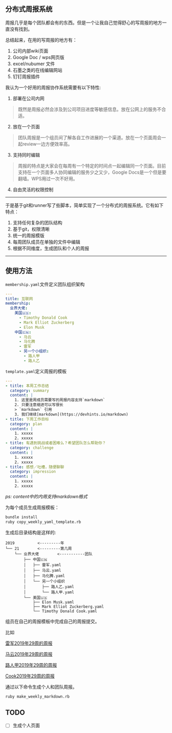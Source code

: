 ## 分布式周报系统

周报几乎是每个团队都会有的东西。但是一个让我自己觉得舒心的写周报的地方一直没有找到。


总结起来，在用的写周报的地方有：

1. 公司内部wiki页面
2. Google Doc / wps网页版
3. excel/nubumer 文件
4. 石墨之类的在线编辑网站
5. 钉钉周报插件


我认为一个好用的周报协作系统需要有以下特性:

1. 部署在公司内网
> 既然是周报必然会涉及到公司项目进度等敏感信息。放在公网上的服务不合适。
2. 放在一个页面
> 团队周报是一个组员间了解各自工作进展的一个渠道。放在一个页面周会一起review一边方便效率高。
3. 支持同时编辑
> 周报的特点是大家会在每周有一个特定的时间点一起编辑同一个页面。目前支持在一个页面多人协同编辑的服务少之又少，Google Docs是一个但是要翻墙。WPS用过一次不好用。
4. 自由灵活的权限控制

---

于是基于git和runner写了些脚本，简单实现了一个分布式的周报系统。它有如下特点：

1. 支持任何复杂的团队结构
2. 基于git，权限清晰
3. 统一的周报模版
4. 每周团队成员在单独的文件中编辑
5. 根据不同维度，生成团队和个人的周报

---


## 使用方法

`membership.yaml`文件定义团队组织架构

```yaml
---
title: 互联网
membership:
  业界大佬:
    美国🇺🇸:
      - Timothy Donald Cook
      - Mark Elliot Zuckerberg
      - Elon Musk
    中国🇨🇳:
      - 马云
      - 马化腾
      - 雷军
      - 另一个小组织:
        - 路人甲
        - 路人乙
```

`template.yaml`定义周报的模板

```yaml
---
- title: 本周工作总结
  category: summary
  content: |
    1. 这里是周成员需要写的周报内容支持`markdown`
    2. 只要注意缩进可以写很长
    > `markdown` 引用
    3. 我们继续[markdown](https://devhints.io/markdown)
- title: 下周工作目标
  category: plan
  content: |
    1. xxxxx
    2. xxxxx
- title: 有遇到挑战或者困难么？希望团队怎么帮助你？
  category: challenge
  content: |
    1. xxxxx
    2. xxxxx
- title: 感想／吐槽，随便聊聊
  category: impression
  content: |
    1. xxxxx
    2. xxxxx
```

_ps: content中的内用支持markdown格式_

为每个成员生成周报模板：

```bash
bundle install
ruby copy_weekly_yaml_template.rb
```
生成后目录结构是这样的:

```
2019          <---------年
└── 21        <---------第几周
    └── 业界大佬        <-----------团队
        ├── 中国🇨🇳
        │   ├── 雷军.yaml
        │   ├── 马云.yaml
        │   ├── 马化腾.yaml
        │   └── 另一个小组织
        │       ├── 路人乙.yaml
        │       └── 路人甲.yaml
        └── 美国🇺🇸
            ├── Elon Musk.yaml
            ├── Mark Elliot Zuckerberg.yaml
            └── Timothy Donald Cook.yaml
```

组员在自己的周报模板中完成自己的周报提交。

比如

[雷军2019年29周的周报](2019/21/业界大佬/中国🇨🇳/雷军.yaml)

[马云2019年29周的周报](2019/21/业界大佬/中国🇨🇳/马云.yaml)

[路人甲2019年29周的周报](2019/21/业界大佬/中国🇨🇳/另一个小组织/路人甲.yaml)

[Cook2019年29周的周报](2019/21/业界大佬/美国🇺🇸/Timothy%20Donald%20Cook.yaml)

通过以下命令生成个人和团队周报。

```bash
ruby make_weekly_markdown.rb
```
 
## TODO

- [ ] 生成个人页面
